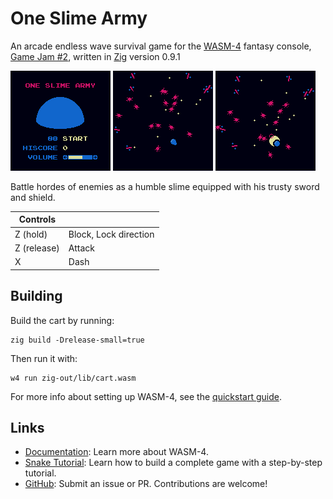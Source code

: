 # One Slime Army

An arcade endless wave survival game for the [WASM-4](https://wasm4.org) fantasy console,
[Game Jam #2](https://itch.io/jam/wasm4-v2), written in [Zig](https://ziglang.org/) version 0.9.1

![](img/screenshot-1.png)
![](img/screenshot-2.png)
![](img/screenshot-3.png)

Battle hordes of enemies as a humble slime equipped with his trusty sword and shield.

| Controls    |                       |
| ----------- | --------------------- |
| Z (hold)    | Block, Lock direction |
| Z (release) | Attack                |
| X           | Dash                  |

## Building

Build the cart by running:

```shell
zig build -Drelease-small=true
```

Then run it with:

```shell
w4 run zig-out/lib/cart.wasm
```

For more info about setting up WASM-4, see the [quickstart guide](https://wasm4.org/docs/getting-started/setup?code-lang=zig#quickstart).

## Links

- [Documentation](https://wasm4.org/docs): Learn more about WASM-4.
- [Snake Tutorial](https://wasm4.org/docs/tutorials/snake/goal): Learn how to build a complete game
  with a step-by-step tutorial.
- [GitHub](https://github.com/aduros/wasm4): Submit an issue or PR. Contributions are welcome!
